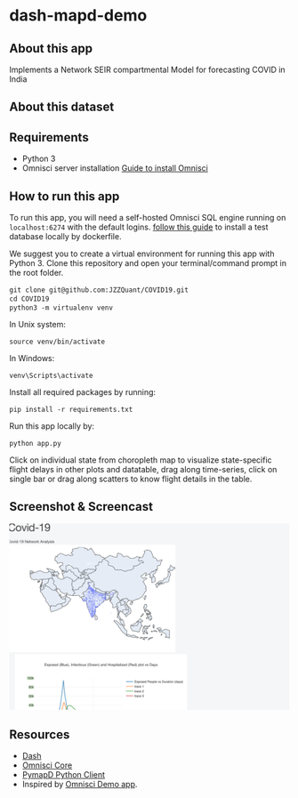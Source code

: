 # dash-mapd-demo

## About this app

Implements a Network SEIR compartmental Model for forecasting COVID in India

## About this dataset



## Requirements

* Python 3
* Omnisci server installation [Guide to install Omnisci](https://www.omnisci.com/docs/latest/4_docker.html) 

## How to run this app

To run this app, you will need a self-hosted Omnisci SQL engine running on `localhost:6274` with the default logins. [follow this guide](https://github.com/plotly/dash-mapD-demo/blob/master/docker/README.md) to install a test database locally by dockerfile.

We suggest you to create a virtual environment for running this app with Python 3. Clone this repository 
and open your terminal/command prompt in the root folder.

```
git clone git@github.com:JZZQuant/COVID19.git
cd COVID19
python3 -m virtualenv venv

```
In Unix system:
```
source venv/bin/activate

```
In Windows: 

```
venv\Scripts\activate
```

Install all required packages by running:
```
pip install -r requirements.txt
```

Run this app locally by:
```
python app.py
```

Click on individual state from choropleth map to visualize state-specific flight delays in other plots and datatable, drag along time-series, click on 
single bar or drag along scatters to know flight details in the table. 

## Screenshot & Screencast

![Screenshot1](img/screenshot.png)


## Resources

* [Dash](https://dash.plot.ly/)
* [Omnisci Core](https://www.omnisci.com/platform/core)
* [PymapD Python Client](https://pymapd.readthedocs.io/en/latest/)
* Inspired by [Omnisci Demo app](https://www.omnisci.com/demos/flights/#/dashboard/4?_k=ks7460).
